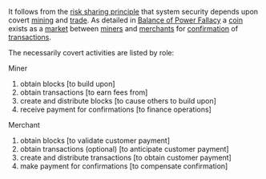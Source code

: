 It follows from the [risk sharing principle](Risk-Sharing-Principle) that system security depends upon covert [mining](Glossary#mine) and [trade](Glossary#trade). As detailed in [Balance of Power Fallacy](Balance-of-Power-Fallacy) a [coin](Glossary#coin) exists as a [market](Glossary#market) between [miners](Glossary#miner) and [merchants](Glossary#merchant) for [confirmation](Glossary#confirmation) of [transactions](Glossary#transaction).

The necessarily covert activities are listed by role:

Miner
1. obtain blocks [to build upon]
2. obtain transactions [to earn fees from]
3. create and distribute blocks [to cause others to build upon]
4. receive payment for confirmations [to finance operations]

Merchant
1. obtain blocks [to validate customer payment]
2. obtain transactions (optional) [to anticipate customer payment]
3. create and distribute transactions [to obtain customer payment]
4. make payment for confirmations [to compensate confirmation]

